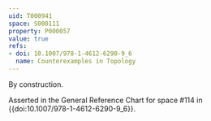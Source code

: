 ```yaml
---
uid: T000941
space: S000111
property: P000057
value: true
refs:
- doi: 10.1007/978-1-4612-6290-9_6
  name: Counterexamples in Topology
---
```


By construction.

Asserted in the General Reference Chart for space #114 in
{{doi:10.1007/978-1-4612-6290-9_6}}.
